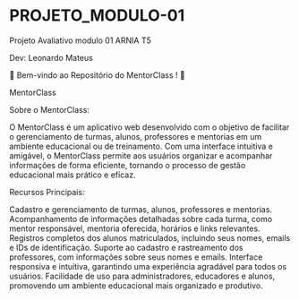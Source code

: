 # PROJETO_MODULO-01
Projeto Avaliativo modulo 01 ARNIA T5

Dev: Leonardo Mateus

🚀 Bem-vindo ao Repositório do MentorClass ! 🚀

MentorClass

Sobre o MentorClass:

O MentorClass é um aplicativo web desenvolvido com o objetivo de facilitar o gerenciamento de turmas,
alunos, professores e mentorias em um ambiente educacional ou de treinamento. Com uma interface
intuitiva e amigável, o MentorClass permite aos usuários organizar e acompanhar informações de forma
eficiente, tornando o processo de gestão educacional mais prático e eficaz.

Recursos Principais:

Cadastro e gerenciamento de turmas, alunos, professores e mentorias.
Acompanhamento de informações detalhadas sobre cada turma, como mentor responsável, mentoria oferecida,
horários e links relevantes.
Registros completos dos alunos matriculados, incluindo seus nomes, emails e IDs de identificação.
Suporte ao cadastro e rastreamento dos professores, com informações sobre seus nomes e emails.
Interface responsiva e intuitiva, garantindo uma experiência agradável para todos os usuários.
Facilidade de uso para administradores, educadores e alunos, promovendo um ambiente educacional mais organizado e produtivo.
